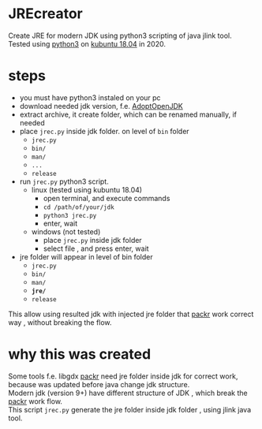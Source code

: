 # JREcreator
Create JRE for modern JDK using python3 scripting of java jlink tool.  
Tested using [python3](https://www.python.org/) on [kubuntu 18.04](https://kubuntu.org/) in 2020.
# steps
- you must have python3 instaled on your pc
- download needed jdk version, f.e. [AdoptOpenJDK]( https://adoptopenjdk.net/)
- extract archive, it create folder, which can be renamed manually, if needed
- place `jrec.py` inside jdk folder. on level of `bin` folder  
  - `jrec.py`  
  - `bin/`
  - `man/`
  - `...`
  - `release`
- run `jrec.py` python3 script.
  - linux (tested using kubuntu 18.04)
    - open terminal, and execute commands
    - `cd /path/of/your/jdk`
    - `python3 jrec.py`
    - enter, wait
  - windows (not tested)
    - place `jrec.py` inside jdk folder
    - select file , and press enter, wait
- jre folder will appear in level of bin folder
  - `jrec.py`  
  - `bin/`
  - `man/`
  - **`jre/`**
  - `release`
  
This allow using resulted jdk with injected jre folder that [packr](https://github.com/libgdx/packr) work correct way , without breaking the flow.

# why this was created
Some tools f.e. libgdx [packr](https://github.com/libgdx/packr) need jre folder inside jdk for correct work, because was updated before java change jdk structure.  
Modern jdk (version 9+) have different structure of JDK , which break the [packr](https://github.com/libgdx/packr) work flow.  
This script `jrec.py` generate the jre folder inside jdk folder , using jlink java tool.
